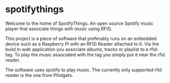 spotifythings
=============

Welcome to the home of SpotifyThings. An open source Spotify music player that associate things with music using RFID.

This project is a piece of software that preferably runs on an embedded device such as a Raspberry Pi with an RFID Reader attached to it. Via the build in web application you associate albums, tracks or playlist to a rfid-tag. To play the music associated with the tag you simply put it near the rfid reader.

The software uses spotify to play music. The currently only supported rfid reader is the one from Phidgets.
